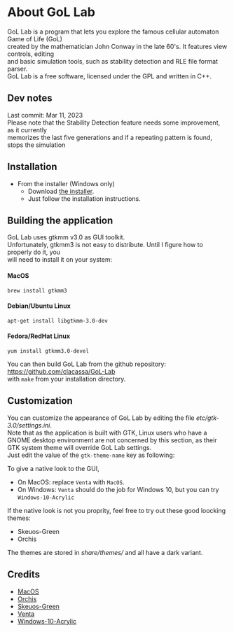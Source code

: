 
# About GoL Lab

GoL Lab is a program that lets you explore the famous cellular automaton Game of Life (GoL)  
created by the mathematician John Conway in the late 60's. It features view controls, editing  
and basic simulation tools, such as stability detection and RLE file format parser.  
GoL Lab is a free software, licensed under the GPL and written in C++.  

## Dev notes

Last commit: Mar 11, 2023  
Please note that the Stability Detection feature needs some improvement, as it currently  
memorizes the last five generations and if a repeating pattern is found, stops the simulation  

## Installation

* From the installer (Windows only)  
  - Download [the installer](https://github.com/clacassa/GoL-Lab/releases).  
  - Just follow the installation instructions.  

## Building the application

GoL Lab uses gtkmm v3.0 as GUI toolkit.  
Unfortunately, gtkmm3 is not easy to distribute. Until I figure how to properly do it, you  
will need to install it on your system:  

#### MacOS  

    brew install gtkmm3  
    
#### Debian/Ubuntu Linux  

    apt-get install libgtkmm-3.0-dev  
    
#### Fedora/RedHat Linux 

    yum install gtkmm3.0-devel  
    
You can then build GoL Lab from the github repository: https://github.com/clacassa/GoL-Lab  
with `make` from your installation directory.

## Customization

You can customize the appearance of GoL Lab by editing the file *etc/gtk-3.0/settings.ini*.  
Note that as the application is built with GTK, Linux users who have a GNOME desktop environment are not concerned by this section, as their GTK system theme will override GoL Lab settings.   
Just edit the value of the `gtk-theme-name` key as following: 
  
To give a native look to the GUI,  
- On MacOS: replace `Venta` with `MacOS`.  
- On Windows: `Venta` should do the job for Windows 10, but you can try `Windows-10-Acrylic`  

If the native look is not you proprity, feel free to try out these good loocking themes:  
- Skeuos-Green
- Orchis

The themes are stored in *share/themes/* and all have a dark variant.  

## Credits

- [MacOS](https://github.com/B00merang-Project/macOS)  
- [Orchis](https://github.com/vinceliuice/Orchis-theme)  
- [Skeuos-Green](https://github.com/daniruiz/skeuos-gtk)  
- [Venta](https://www.gnome-look.org/p/1386774)  
- [Windows-10-Acrylic](https://github.com/B00merang-Project/Windows-10-Acrylic)
